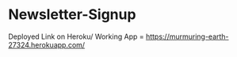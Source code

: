 # Newsletter-Signup
Deployed Link on Heroku/ Working App = https://murmuring-earth-27324.herokuapp.com/
